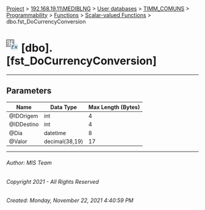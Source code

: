 #### 

[Project](../../../../../../index.md) > [192.168.19.11\\MEDIBLNG](../../../../../index.md) > [User databases](../../../../index.md) > [TIMM_COMUNS](../../../index.md) > [Programmability](../../index.md) > [Functions](../index.md) > [Scalar-valued Functions](Scalar-valued_Functions.md) > dbo.fst_DoCurrencyConversion

# ![Scalar-valued Functions](../../../../../../Images/Function_Scalar32.png) [dbo].[fst_DoCurrencyConversion]

---

## <a name="#parameters"></a>Parameters

| Name | Data Type | Max Length (Bytes) |
|---|---|---|
| @IDOrigem | int | 4 |
| @IDDestino | int | 4 |
| @Dia | datetime | 8 |
| @Valor | decimal(38,19) | 17 |


---

###### Author:  MIS Team

###### Copyright 2021 - All Rights Reserved

###### Created: Monday, November 22, 2021 4:40:59 PM

